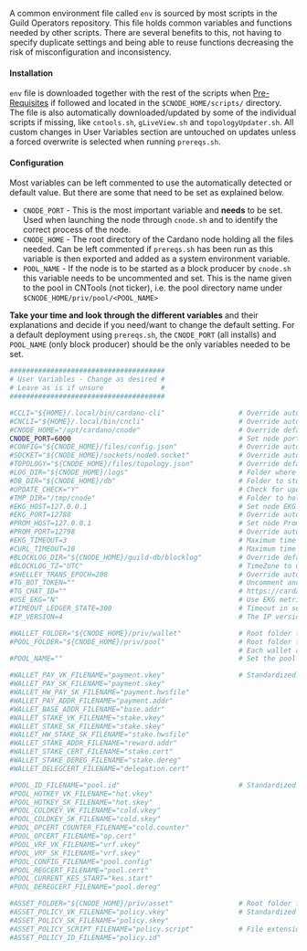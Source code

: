 A common environment file called `env` is sourced by most scripts in the Guild Operators repository. This file holds common variables and functions needed by other scripts. There are several benefits to this, not having to specify duplicate settings and being able to reuse functions decreasing the risk of misconfiguration and inconsistency.

#### Installation
`env` file is downloaded together with the rest of the scripts when [Pre-Requisites](../basics.md#pre-requisites) if followed and located in the `$CNODE_HOME/scripts/` directory. The file is also automatically downloaded/updated by some of the individual scripts if missing, like `cntools.sh`, `gLiveView.sh` and `topologyUpdater.sh`. All custom changes in User Variables section are untouched on updates unless a forced overwrite is selected when running `prereqs.sh`.

#### Configuration
Most variables can be left commented to use the automatically detected or default value. But there are some that need to be set as explained below.

* `CNODE_PORT` - This is the most important variable and **needs** to be set. Used when launching the node through `cnode.sh` and to identify the correct process of the node.
* `CNODE_HOME` - The root directory of the Cardano node holding all the files needed. Can be left commented if `prereqs.sh` has been run as this variable is then exported and added as a system environment variable.
* `POOL_NAME` - If the node is to be started as a block producer by `cnode.sh` this variable needs to be uncommented and set. This is the name given to the pool in CNTools (not ticker), i.e. the pool directory name under `$CNODE_HOME/priv/pool/<POOL_NAME>`

**Take your time and look through the different variables** and their explanations and decide if you need/want to change the default setting. For a default deployment using `prereqs.sh`, the `CNODE_PORT` (all installs) and `POOL_NAME` (only block producer) should be the only variables needed to be set.

``` bash
######################################
# User Variables - Change as desired #
# Leave as is if unsure              #
######################################

#CCLI="${HOME}/.local/bin/cardano-cli"                  # Override automatic detection of path to cardano-cli executable
#CNCLI="${HOME}/.local/bin/cncli"                       # Override automatic detection of path to cncli executable (https://github.com/AndrewWestberg/cncli)
#CNODE_HOME="/opt/cardano/cnode"                        # Override default CNODE_HOME path (defaults to /opt/cardano/cnode)
CNODE_PORT=6000                                         # Set node port
#CONFIG="${CNODE_HOME}/files/config.json"               # Override automatic detection of node config path
#SOCKET="${CNODE_HOME}/sockets/node0.socket"            # Override automatic detection of path to socket
#TOPOLOGY="${CNODE_HOME}/files/topology.json"           # Override default topology.json path
#LOG_DIR="${CNODE_HOME}/logs"                           # Folder where your logs will be sent to (must pre-exist)
#DB_DIR="${CNODE_HOME}/db"                              # Folder to store the cardano-node blockchain db
#UPDATE_CHECK="Y"                                       # Check for updates to scripts, it will still be prompted before proceeding (Y|N).
#TMP_DIR="/tmp/cnode"                                   # Folder to hold temporary files in the various scripts, each script might create additional subfolders
#EKG_HOST=127.0.0.1                                     # Set node EKG host IP
#EKG_PORT=12788                                         # Override automatic detection of node EKG port
#PROM_HOST=127.0.0.1                                    # Set node Prometheus host IP
#PROM_PORT=12798                                        # Override automatic detection of node Prometheus port
#EKG_TIMEOUT=3                                          # Maximum time in seconds that you allow EKG request to take before aborting (node metrics)
#CURL_TIMEOUT=10                                        # Maximum time in seconds that you allow curl file download to take before aborting (GitHub update process)
#BLOCKLOG_DIR="${CNODE_HOME}/guild-db/blocklog"         # Override default directory used to store block data for core node
#BLOCKLOG_TZ="UTC"                                      # TimeZone to use when displaying blocklog - https://en.wikipedia.org/wiki/List_of_tz_database_time_zones
#SHELLEY_TRANS_EPOCH=208                                # Override automatic detection of shelley epoch start, e.g 208 for mainnet
#TG_BOT_TOKEN=""                                        # Uncomment and set to enable telegramSend function. To create your own BOT-token and Chat-Id follow guide at:
#TG_CHAT_ID=""                                          # https://cardano-community.github.io/guild-operators/Scripts/sendalerts
#USE_EKG="N"                                            # Use EKG metrics from the node instead of Promethus. Promethus metrics(default) should yield slightly better performance
#TIMEOUT_LEDGER_STATE=300                               # Timeout in seconds for querying and dumping ledger-state
#IP_VERSION=4                                           # The IP version to use for push and fetch, valid options: 4 | 6 | mix (Default: 4)

#WALLET_FOLDER="${CNODE_HOME}/priv/wallet"              # Root folder for Wallets
#POOL_FOLDER="${CNODE_HOME}/priv/pool"                  # Root folder for Pools
                                                        # Each wallet and pool has a friendly name and subfolder containing all related keys, certificates, ...
#POOL_NAME=""                                           # Set the pool's name to run node as a core node (the name, NOT the ticker, ie folder name)

#WALLET_PAY_VK_FILENAME="payment.vkey"                  # Standardized names for all wallet related files
#WALLET_PAY_SK_FILENAME="payment.skey"
#WALLET_HW_PAY_SK_FILENAME="payment.hwsfile"
#WALLET_PAY_ADDR_FILENAME="payment.addr"
#WALLET_BASE_ADDR_FILENAME="base.addr"
#WALLET_STAKE_VK_FILENAME="stake.vkey"
#WALLET_STAKE_SK_FILENAME="stake.skey"
#WALLET_HW_STAKE_SK_FILENAME="stake.hwsfile"
#WALLET_STAKE_ADDR_FILENAME="reward.addr"
#WALLET_STAKE_CERT_FILENAME="stake.cert"
#WALLET_STAKE_DEREG_FILENAME="stake.dereg"
#WALLET_DELEGCERT_FILENAME="delegation.cert"

#POOL_ID_FILENAME="pool.id"                             # Standardized names for all pool related files
#POOL_HOTKEY_VK_FILENAME="hot.vkey"
#POOL_HOTKEY_SK_FILENAME="hot.skey"
#POOL_COLDKEY_VK_FILENAME="cold.vkey"
#POOL_COLDKEY_SK_FILENAME="cold.skey"
#POOL_OPCERT_COUNTER_FILENAME="cold.counter"
#POOL_OPCERT_FILENAME="op.cert"
#POOL_VRF_VK_FILENAME="vrf.vkey"
#POOL_VRF_SK_FILENAME="vrf.skey"
#POOL_CONFIG_FILENAME="pool.config"
#POOL_REGCERT_FILENAME="pool.cert"
#POOL_CURRENT_KES_START="kes.start"
#POOL_DEREGCERT_FILENAME="pool.dereg"

#ASSET_FOLDER="${CNODE_HOME}/priv/asset"                # Root folder for Multi-Assets containing minted assets and subfolders for Policy IDs
#ASSET_POLICY_VK_FILENAME="policy.vkey"                 # Standardized names for all multi-asset related files
#ASSET_POLICY_SK_FILENAME="policy.skey"
#ASSET_POLICY_SCRIPT_FILENAME="policy.script"           # File extension '.script' mandatory
#ASSET_POLICY_ID_FILENAME="policy.id"
```
